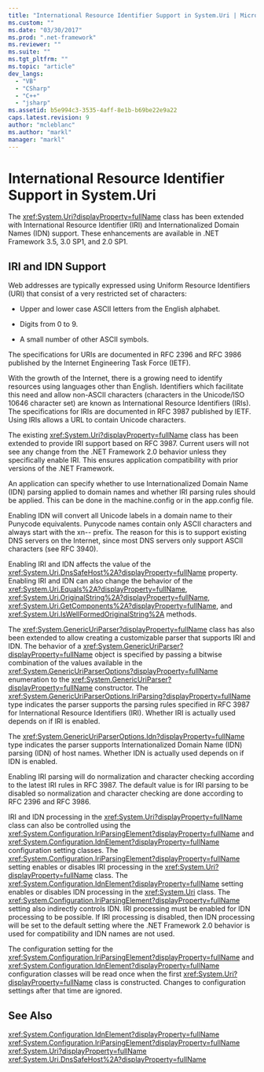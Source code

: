 ```yaml
---
title: "International Resource Identifier Support in System.Uri | Microsoft Docs"
ms.custom: ""
ms.date: "03/30/2017"
ms.prod: ".net-framework"
ms.reviewer: ""
ms.suite: ""
ms.tgt_pltfrm: ""
ms.topic: "article"
dev_langs: 
  - "VB"
  - "CSharp"
  - "C++"
  - "jsharp"
ms.assetid: b5e994c3-3535-4aff-8e1b-b69be22e9a22
caps.latest.revision: 9
author: "mcleblanc"
ms.author: "markl"
manager: "markl"
---
```

# International Resource Identifier Support in System.Uri
The <xref:System.Uri?displayProperty=fullName> class has been extended with International Resource Identifier (IRI) and Internationalized Domain Names (IDN) support. These enhancements are available in .NET Framework 3.5, 3.0 SP1, and 2.0 SP1.  
  
## IRI and IDN Support  
 Web addresses are typically expressed using Uniform Resource Identifiers (URI) that consist of a very restricted set of characters:  
  
-   Upper and lower case ASCII letters from the English alphabet.  
  
-   Digits from 0 to 9.  
  
-   A small number of other ASCII symbols.  
  
 The specifications for URIs are documented in RFC 2396 and RFC 3986 published by the Internet Engineering Task Force (IETF).  
  
 With the growth of the Internet, there is a growing need to identify resources using languages other than English. Identifiers which facilitate this need and allow non-ASCII characters (characters in the Unicode/ISO 10646 character set) are known as International Resource Identifiers (IRIs). The specifications for IRIs are documented in RFC 3987 published by IETF. Using IRIs allows a URL to contain Unicode characters.  
  
 The existing <xref:System.Uri?displayProperty=fullName> class has been extended to provide IRI support based on RFC 3987. Current users will not see any change from the .NET Framework 2.0 behavior unless they specifically enable IRI. This ensures application compatibility with prior versions of the .NET Framework.  
  
 An application can specify whether to use Internationalized Domain Name (IDN) parsing applied to domain names and whether IRI parsing rules should be applied. This can be done in the machine.config or in the app.config file.  
  
 Enabling IDN will convert all Unicode labels in a domain name to their Punycode equivalents. Punycode names contain only ASCII characters and always start with the xn-- prefix. The reason for this is to support existing DNS servers on the Internet, since most DNS servers only support ASCII characters (see RFC 3940).  
  
 Enabling IRI and IDN affects the value of the <xref:System.Uri.DnsSafeHost%2A?displayProperty=fullName> property. Enabling IRI and IDN can also change the behavior of the <xref:System.Uri.Equals%2A?displayProperty=fullName>, <xref:System.Uri.OriginalString%2A?displayProperty=fullName>, <xref:System.Uri.GetComponents%2A?displayProperty=fullName>, and <xref:System.Uri.IsWellFormedOriginalString%2A> methods.  
  
 The <xref:System.GenericUriParser?displayProperty=fullName> class has also been extended to allow creating a customizable parser that supports IRI and IDN. The behavior of a <xref:System.GenericUriParser?displayProperty=fullName> object is specified by passing a bitwise combination of the values available in the <xref:System.GenericUriParserOptions?displayProperty=fullName> enumeration to the <xref:System.GenericUriParser?displayProperty=fullName> constructor. The <xref:System.GenericUriParserOptions.IriParsing?displayProperty=fullName> type indicates the parser supports the parsing rules specified in RFC 3987 for International Resource Identifiers (IRI). Whether IRI is actually used depends on if IRI is enabled.  
  
 The <xref:System.GenericUriParserOptions.Idn?displayProperty=fullName> type indicates the parser supports Internationalized Domain Name (IDN) parsing (IDN) of host names. Whether IDN is actually used depends on if IDN is enabled.  
  
 Enabling IRI parsing will do normalization and character checking according to the latest IRI rules in RFC 3987. The default value is for IRI parsing to be disabled so normalization and character checking are done according to RFC 2396 and RFC 3986.  
  
 IRI and IDN processing in the <xref:System.Uri?displayProperty=fullName> class can also be controlled using the <xref:System.Configuration.IriParsingElement?displayProperty=fullName> and <xref:System.Configuration.IdnElement?displayProperty=fullName> configuration setting classes. The <xref:System.Configuration.IriParsingElement?displayProperty=fullName> setting enables or disables IRI processing in the <xref:System.Uri?displayProperty=fullName> class. The <xref:System.Configuration.IdnElement?displayProperty=fullName> setting enables or disables IDN processing in the <xref:System.Uri> class. The <xref:System.Configuration.IriParsingElement?displayProperty=fullName> setting also indirectly controls IDN. IRI processing must be enabled for IDN processing to be possible. If IRI processing is disabled, then IDN processing will be set to the default setting where the .NET Framework 2.0 behavior is used for compatibility and IDN names are not used.  
  
 The configuration setting for the <xref:System.Configuration.IriParsingElement?displayProperty=fullName> and <xref:System.Configuration.IdnElement?displayProperty=fullName> configuration classes will be read once when the first <xref:System.Uri?displayProperty=fullName> class is constructed. Changes to configuration settings after that time are ignored.  
  
## See Also  
 <xref:System.Configuration.IdnElement?displayProperty=fullName>   
 <xref:System.Configuration.IriParsingElement?displayProperty=fullName>   
 <xref:System.Uri?displayProperty=fullName>   
 <xref:System.Uri.DnsSafeHost%2A?displayProperty=fullName>